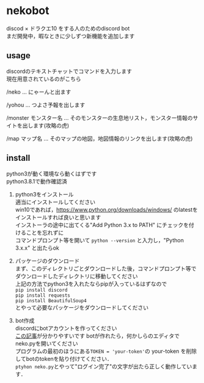 # nekobot
discod × ドラクエ10 をする人のためのdiscord bot  
まだ開発中，暇なときに少しずつ新機能を追加します

## usage
discordのテキストチャットでコマンドを入力します  
現在用意されているのがこちら   

/neko ... にゃーんと出ます  

/yohou ... つよさ予報を出します  

/monster モンスター名 ... そのモンスターの生息地リスト，モンスター情報のサイトを出します(攻略の虎)  

/map マップ名 ... そのマップの地図，地図情報のリンクを出します(攻略の虎)  


## install
python3が動く環境なら動くはずです  
python3.8.1で動作確認済  

1. python3をインストール  
適当にインストールしてください  
win10であれば，https://www.python.org/downloads/windows/ のlatestをインストールすれば良いと思います  
インストーラの途中に出てくる"Add Python 3.x to PATH" にチェックを付けることを忘れずに  
コマンドプロンプト等を開いて `python --version` と入力し，"Python 3.x.x" と出たらok  

2. パッケージのダウンロード  
まず、このディレクトリごとダウンロードした後，コマンドプロンプト等でダウンロードしたディレクトリに移動してください  
上記の方法でpython3を入れたならpipが入っているはずなので  
`pip install discord`  
`pip install requests`  
`pip install BeautifulSoup4`  
とやって必要なパッケージをダウンロードしてください  

3. bot作成  
discordにbotアカウントを作ってください  
[この記事](https://note.com/bami55/n/ncc3a68652697)が分かりやすいです
botが作れたら，何かしらのエディタでneko.pyを開いてください  
プログラムの最初のほうにある`TOKEN = 'your-token'`の your-token を削除してbotのtokenを貼り付けてください．  
`ptyhon neko.py`とやって"ログイン完了"の文字が出たら正しく動作しています．  
